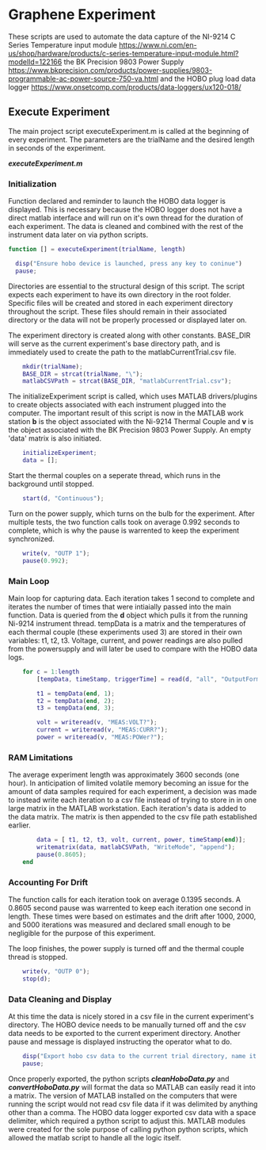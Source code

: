 # Graphene Experiment
These scripts are used to automate the data capture of the NI-9214 C Series Temperature input module https://www.ni.com/en-us/shop/hardware/products/c-series-temperature-input-module.html?modelId=122166 the BK Precision 9803 Power Supply https://www.bkprecision.com/products/power-supplies/9803-programmable-ac-power-source-750-va.html and the HOBO plug load data logger https://www.onsetcomp.com/products/data-loggers/ux120-018/

## Execute Experiment
The main project script executeExperiment.m is called at the beginning of every experiment. The parameters are the trialName and the desired length in seconds of the experiment.

<em><strong>executeExperiment.m</strong></em> 
<br>

### Initialization

Function declared and reminder to launch the HOBO data logger is displayed. This is necessary because the HOBO logger does not have a direct matlab interface and will run on it's own thread for the duration of each experiment. The data is cleaned and combined with the rest of the instrument data later on via python scripts.

```matlab
function [] = executeExperiment(trialName, length) 

  disp("Ensure hobo device is launched, press any key to coninue")
  pause;
```

Directories are essential to the structural design of this script. The script expects each experiment to have its own directory in the root folder. Specific files will be created and stored in each experiment directory throughout the script. These files should remain in their associated directory or the data will not be properly processed or displayed later on.

The experiment directory is created along with other constants. BASE_DIR will serve as the current experiment's base directory path, and is immediately used to create the path to the matlabCurrentTrial.csv file.

```matlab
    mkdir(trialName);
    BASE_DIR = strcat(trialName, "\");
    matlabCSVPath = strcat(BASE_DIR, "matlabCurrentTrial.csv");
```

The initializeExperiment script is called, which uses MATLAB drivers/plugins to create objects associated with each instrument plugged into the computer. The important result of this script is now in the MATLAB work station <strong>b</strong> is the object associated with the Ni-9214 Thermal Couple and <strong>v</strong> is the object associated with the BK Precision 9803 Power Supply. An empty 'data' matrix is also initiated.

```matlab
    initializeExperiment;
    data = [];
```

Start the thermal couples on a seperate thread, which runs in the background until stopped.
```matlab
    start(d, "Continuous");
```

Turn on the power supply, which turns on the bulb for the experiment. After multiple tests, the two function calls took on average 0.992 seconds to complete, which is why the pause is warrented to keep the experiment synchronized.
```matlab
    write(v, "OUTP 1");
    pause(0.992);
```

### Main Loop
Main loop for capturing data. Each iteration takes 1 second to complete and iterates the number of times that were intiaially passed into the main function. Data is queried from the <strong>d</strong> object which pulls it from the running Ni-9214 instrument thread. tempData is a matrix and the temperatures of each thermal couple (these experiments used 3) are stored in their own variables: t1, t2, t3. Voltage, current, and power readings are also pulled from the powersupply and will later be used to compare with the HOBO data logs.

```matlab
    for c = 1:length
        [tempData, timeStamp, triggerTime] = read(d, "all", "OutputFormat","Matrix");

        t1 = tempData(end, 1);
        t2 = tempData(end, 2);
        t3 = tempData(end, 3);

        volt = writeread(v, "MEAS:VOLT?");
        current = writeread(v, "MEAS:CURR?");
        power = writeread(v, "MEAS:POWer?");

```

### RAM Limitations
The average experiment length was approximately 3600 seconds (one hour). In anticipation of limited volatile memory becoming an issue for the amount of data samples required for each experiment, a decision was made to instead write each iteration to a csv file instead of trying to store in in one large matrix in the MATLAB workstation. Each iteration's data is added to the data matrix. The matrix is then appended to the csv file path established earlier.
```matlab
        data = [ t1, t2, t3, volt, current, power, timeStamp(end)];
        writematrix(data, matlabCSVPath, "WriteMode", "append");
        pause(0.8605);
    end
```

### Accounting For Drift
The function calls for each iteration took on average 0.1395 seconds. A 0.8605 second pause was warrented to keep each iteration one second in length. These times were based on estimates and the drift after 1000, 2000, and 5000 iterations was measured and declared small enough to be negligible for the purpose of this experiment.

The loop finishes, the power supply is turned off and the thermal couple thread is stopped.
```matlab
    write(v, "OUTP 0");
    stop(d);
```

### Data Cleaning and Display
At this time the data is nicely stored in a csv file in the current experiment's directory. The HOBO device needs to be manually turned off and the csv data needs to be exported to the current experiment directory. Another pause and message is displayed instructing the operator what to do. 
```matlab
    disp("Export hobo csv data to the current trial directory, name it 'hoboCurrentTrial.csv'")
    pause;
```

Once properly exported, the python scripts <em><strong>cleanHoboData.py</strong></em> and <em><strong>convertHoboData.py</strong></em> will format the data so MATLAB can easily read it into a matrix. The version of MATLAB installed on the computers that were running the script would not read csv file data if it was delimited by anything other than a comma. The HOBO data logger exported csv data with a space delimiter, which required a python script to adjust this. MATLAB modules were created for the sole purpose of calling python python scripts, which allowed the matlab script to handle all the logic itself.

